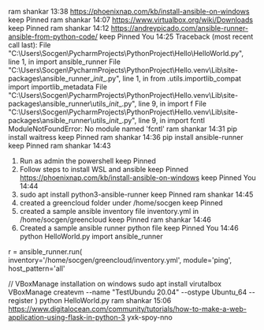 ram shankar
13:38
https://phoenixnap.com/kb/install-ansible-on-windows
keep
Pinned
ram shankar
14:07
https://www.virtualbox.org/wiki/Downloads
keep
Pinned
ram shankar
14:12
https://andreypicado.com/ansible-runner-ansible-from-python-code/
keep
Pinned
You
14:25
Traceback (most recent call last):
  File "C:\Users\Socgen\PycharmProjects\PythonProject\Hello\HelloWorld.py", line 1, in <module>
    import ansible_runner
  File "C:\Users\Socgen\PycharmProjects\PythonProject\Hello\.venv\Lib\site-packages\ansible_runner\__init__.py", line 1, in <module>
    from .utils.importlib_compat import importlib_metadata
  File "C:\Users\Socgen\PycharmProjects\PythonProject\Hello\.venv\Lib\site-packages\ansible_runner\utils\__init__.py", line 9, in <module>
    import f
File "C:\Users\Socgen\PycharmProjects\PythonProject\Hello\.venv\Lib\site-packages\ansible_runner\utils\__init__.py", line 9, in <module>
    import fcntl
ModuleNotFoundError: No module named 'fcntl'
ram shankar
14:31
pip install waitress
keep
Pinned
ram shankar
14:36
pip install ansible-runner
keep
Pinned
ram shankar
14:43
1. Run as admin the powershell
keep
Pinned
2. Follow steps to install WSL and ansible
keep
Pinned
https://phoenixnap.com/kb/install-ansible-on-windows
keep
Pinned
You
14:44
3. sudo apt install python3-ansible-runner
keep
Pinned
ram shankar
14:45
4. created a greencloud folder under /home/socgen
keep
Pinned
5. created a sample ansible inventory file inventory.yml in /home/socgen/greencloud
keep
Pinned
ram shankar
14:46
6. Created a sample ansible runner python file
keep
Pinned
You
14:46
python HelloWorld.py
import ansible_runner

r = ansible_runner.run(
    inventory='/home/socgen/greencloud/inventory.yml',
    module='ping',
    host_pattern='all'

// VBoxManage installation on windows
  sudo apt install virutalbox
VBoxManage createvm --name "TestUbundu 20.04" --ostype Ubuntu_64 --register
)
python HelloWorld.py
ram shankar
15:06
https://www.digitalocean.com/community/tutorials/how-to-make-a-web-application-using-flask-in-python-3
yxk-spoy-nno
